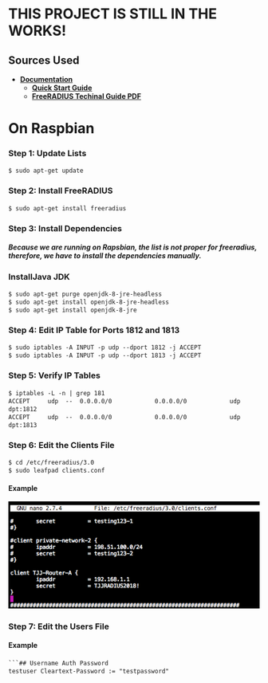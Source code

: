 # **THIS PROJECT IS STILL IN THE WORKS!**
## **Sources Used**
- **[Documentation](https://freeradius.org/documentation/)**
  - **[Quick Start Guide](https://wiki.freeradius.org/guide/Getting%20Started)**
  - **[FreeRADIUS Techinal Guide PDF](http://networkradius.com/doc/FreeRADIUS%20Technical%20Guide.pdf)**


# **On  Raspbian**

### Step 1: Update Lists 
```
$ sudo apt-get update
```

### Step 2: Install FreeRADIUS
```
$ sudo apt-get install freeradius
```
### Step 3: Install Dependencies
##### Because we are running on Rapsbian, the list is not proper for freeradius, therefore, we have to install the dependencies manually.
### **InstallJava JDK**
```
$ sudo apt-get purge openjdk-8-jre-headless
$ sudo apt-get install openjdk-8-jre-headless
$ sudo apt-get install openjdk-8-jre
```

### Step 4: Edit IP Table for Ports 1812 and 1813
```
$ sudo iptables -A INPUT -p udp --dport 1812 -j ACCEPT
$ sudo iptables -A INPUT -p udp --dport 1813 -j ACCEPT
```

### Step 5: Verify IP Tables
```
$ iptables -L -n | grep 181
ACCEPT     udp  --  0.0.0.0/0            0.0.0.0/0            udp dpt:1812
ACCEPT     udp  --  0.0.0.0/0            0.0.0.0/0            udp dpt:1813
```

### Step 6: Edit the Clients File
```
$ cd /etc/freeradius/3.0
$ sudo leafpad clients.conf
```
#### Example
![](./Screenshots/CCF01.png)
### Step 7: Edit the Users File
#### Example
```
```## Username Auth Password
testuser Cleartext-Password := "testpassword"
```
